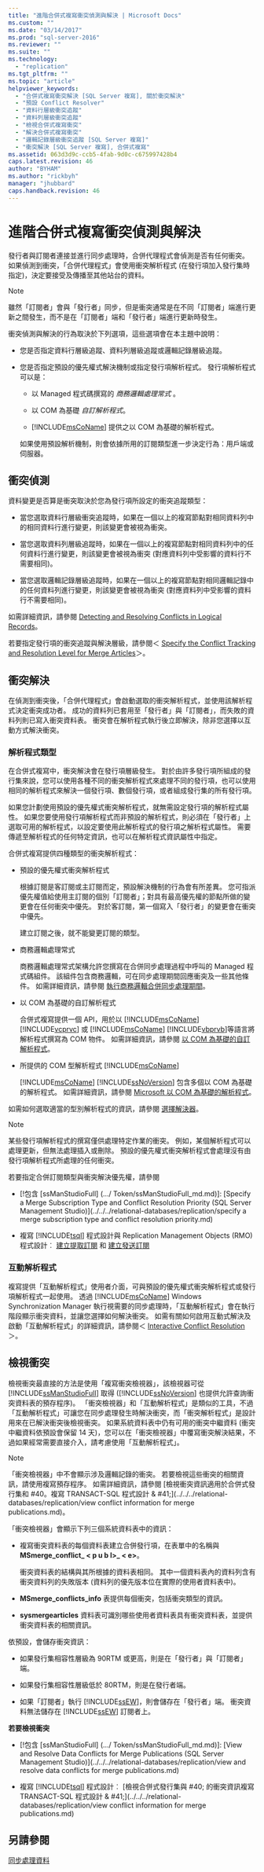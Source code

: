 ```yaml
---
title: "進階合併式複寫衝突偵測與解決 | Microsoft Docs"
ms.custom: ""
ms.date: "03/14/2017"
ms.prod: "sql-server-2016"
ms.reviewer: ""
ms.suite: ""
ms.technology: 
  - "replication"
ms.tgt_pltfrm: ""
ms.topic: "article"
helpviewer_keywords: 
  - "合併式複寫衝突解決 [SQL Server 複寫], 關於衝突解決"
  - "預設 Conflict Resolver"
  - "資料行層級衝突追蹤"
  - "資料列層級衝突追蹤"
  - "檢視合併式複寫衝突"
  - "解決合併式複寫衝突"
  - "邏輯記錄層級衝突追蹤 [SQL Server 複寫]"
  - "衝突解決 [SQL Server 複寫], 合併式複寫"
ms.assetid: 063d3d9c-ccb5-4fab-9d0c-c675997428b4
caps.latest.revision: 46
author: "BYHAM"
ms.author: "rickbyh"
manager: "jhubbard"
caps.handback.revision: 46
---
```

# 進階合併式複寫衝突偵測與解決
  發行者與訂閱者連接並進行同步處理時，合併代理程式會偵測是否有任何衝突。 如果偵測到衝突，「合併代理程式」會使用衝突解析程式 (在發行項加入發行集時指定)，決定要接受及傳播至其他站台的資料。  
  
> [!NOTE]  
>  雖然「訂閱者」會與「發行者」同步，但是衝突通常是在不同「訂閱者」端進行更新之間發生，而不是在「訂閱者」端和「發行者」端進行更新時發生。  
  
 衝突偵測與解決的行為取決於下列選項，這些選項會在本主題中說明：  
  
-   您是否指定資料行層級追蹤、資料列層級追蹤或邏輯記錄層級追蹤。  
  
-   您是否指定預設的優先權式解決機制或指定發行項解析程式。 發行項解析程式可以是：  
  
    -   以 Managed 程式碼撰寫的 *商務邏輯處理常式* 。  
  
    -   以 COM 為基礎 *自訂解析程式*。  
  
    -   [!INCLUDE[msCoName](../../../includes/msconame-md.md)] 提供之以 COM 為基礎的解析程式。  
  
     如果使用預設解析機制，則會依據所用的訂閱類型進一步決定行為：用戶端或伺服器。  
  
## 衝突偵測  
 資料變更是否算是衝突取決於您為發行項所設定的衝突追蹤類型：  
  
-   當您選取資料行層級衝突追蹤時，如果在一個以上的複寫節點對相同資料列中的相同資料行進行變更，則該變更會被視為衝突。  
  
-   當您選取資料列層級追蹤時，如果在一個以上的複寫節點對相同資料列中的任何資料行進行變更，則該變更會被視為衝突 (對應資料列中受影響的資料行不需要相同)。  
  
-   當您選取邏輯記錄層級追蹤時，如果在一個以上的複寫節點對相同邏輯記錄中的任何資料列進行變更，則該變更會被視為衝突 (對應資料列中受影響的資料行不需要相同)。  
  
 如需詳細資訊，請參閱 [Detecting and Resolving Conflicts in Logical Records](../../../relational-databases/replication/merge/detecting-and-resolving-conflicts-in-logical-records.md)。  
  
 若要指定發行項的衝突追蹤與解決層級，請參閱＜ [Specify the Conflict Tracking and Resolution Level for Merge Articles](../../../relational-databases/replication/publish/specify-the-conflict-tracking-and-resolution-level-for-merge-articles.md)＞。  
  
## 衝突解決  
 在偵測到衝突後，「合併代理程式」會啟動選取的衝突解析程式，並使用該解析程式決定衝突成功者。 成功的資料列已套用至「發行者」與「訂閱者」，而失敗的資料列則已寫入衝突資料表。 衝突會在解析程式執行後立即解決，除非您選擇以互動方式解決衝突。  
  
### 解析程式類型  
 在合併式複寫中，衝突解決會在發行項層級發生。 對於由許多發行項所組成的發行集來說，您可以使用各種不同的衝突解析程式來處理不同的發行項，也可以使用相同的解析程式來解決一個發行項、數個發行項，或者組成發行集的所有發行項。  
  
 如果您計劃使用預設的優先權式衝突解析程式，就無需設定發行項的解析程式屬性。 如果您要使用發行項解析程式而非預設的解析程式，則必須在「發行者」上選取可用的解析程式，以設定要使用此解析程式的發行項之解析程式屬性。 需要傳遞至解析程式的任何特定資訊，也可以在解析程式資訊屬性中指定。  
  
 合併式複寫提供四種類型的衝突解析程式：  
  
-   預設的優先權式衝突解析程式  
  
     根據訂閱是客訂閱或主訂閱而定，預設解決機制的行為會有所差異。 您可指派優先權值給使用主訂閱的個別「訂閱者」；對具有最高優先權的節點所做的變更會在任何衝突中優先。 對於客訂閱，第一個寫入「發行者」的變更會在衝突中優先。  
  
     建立訂閱之後，就不能變更訂閱的類型。  
  
-   商務邏輯處理常式  
  
     商務邏輯處理常式架構允許您撰寫在合併同步處理過程中呼叫的 Managed 程式碼組件。 該組件包含商務邏輯，可在同步處理期間回應衝突及一些其他條件。 如需詳細資訊，請參閱 [執行商務邏輯合併同步處理期間](../../../relational-databases/replication/merge/execute-business-logic-during-merge-synchronization.md)。  
  
-   以 COM 為基礎的自訂解析程式  
  
     合併式複寫提供一個 API，用於以 [!INCLUDE[msCoName](../../../includes/msconame-md.md)] [!INCLUDE[vcprvc](../../../includes/vcprvc-md.md)] 或 [!INCLUDE[msCoName](../../../includes/msconame-md.md)] [!INCLUDE[vbprvb](../../../includes/vbprvb-md.md)]等語言將解析程式撰寫為 COM 物件。 如需詳細資訊，請參閱 [以 COM 為基礎的自訂解析程式](../../../relational-databases/replication/merge/com-based-custom-resolvers.md)。  
  
-   所提供的 COM 型解析程式 [!INCLUDE[msCoName](../../../includes/msconame-md.md)]  
  
     [!INCLUDE[msCoName](../../../includes/msconame-md.md)] [!INCLUDE[ssNoVersion](../../../includes/ssnoversion-md.md)] 包含多個以 COM 為基礎的解析程式。 如需詳細資訊，請參閱 [Microsoft 以 COM 為基礎的解析程式](../../../relational-databases/replication/merge/microsoft-com-based-resolvers.md)。  
  
 如需如何選取適當的型別解析程式的資訊，請參閱 [選擇解決器](../../../relational-databases/replication/merge/choose-a-resolver.md)。  
  
> [!NOTE]  
>  某些發行項解析程式的撰寫僅供處理特定作業的衝突。 例如，某個解析程式可以處理更新，但無法處理插入或刪除。 預設的優先權式衝突解析程式會處理沒有由發行項解析程式所處理的任何衝突。  
  
 若要指定合併訂閱類型與衝突解決優先權，請參閱  
  
-   [!包含 [ssManStudioFull] (.../ Token/ssManStudioFull_md.md)]: [Specify a Merge Subscription Type and Conflict Resolution Priority &#40;SQL Server Management Studio&#41;](../../../relational-databases/replication/specify a merge subscription type and conflict resolution priority.md)  
  
-   複寫 [!INCLUDE[tsql](../../../includes/tsql-md.md)] 程式設計與 Replication Management Objects (RMO) 程式設計︰ [建立提取訂閱](../../../relational-databases/replication/create-a-pull-subscription.md) 和 [建立發送訂閱](../../../relational-databases/replication/create-a-push-subscription.md)  
  
### 互動解析程式  
 複寫提供「互動解析程式」使用者介面，可與預設的優先權式衝突解析程式或發行項解析程式一起使用。 透過 [!INCLUDE[msCoName](../../../includes/msconame-md.md)] Windows Synchronization Manager 執行視需要的同步處理時，「互動解析程式」會在執行階段顯示衝突資料，並讓您選擇如何解決衝突。 如需有關如何啟用互動式解決及啟動「互動解析程式」的詳細資訊，請參閱＜ [Interactive Conflict Resolution](../../../relational-databases/replication/merge/interactive-conflict-resolution.md)＞。  
  
## 檢視衝突  
 檢視衝突最直接的方法是使用「複寫衝突檢視器」，該檢視器可從 [!INCLUDE[ssManStudioFull](../../../includes/ssmanstudiofull-md.md)] 取得 ([!INCLUDE[ssNoVersion](../../../includes/ssnoversion-md.md)] 也提供允許查詢衝突資料表的預存程序)。 「衝突檢視器」和「互動解析程式」是類似的工具，不過「互動解析程式」可讓您在同步處理發生時解決衝突，而「衝突解析程式」是設計用來在已解決衝突後檢視衝突。 如果系統資料表中仍有可用的衝突中繼資料 (衝突中繼資料依預設會保留 14 天)，您可以在「衝突檢視器」中覆寫衝突解決結果，不過如果經常需要直接介入，請考慮使用「互動解析程式」。  
  
> [!NOTE]  
>  「衝突檢視器」中不會顯示涉及邏輯記錄的衝突。 若要檢視這些衝突的相關資訊，請使用複寫預存程序。 如需詳細資訊，請參閱 [檢視衝突資訊適用於合併式發行集和 #40。複寫 TRANSACT-SQL 程式設計 & #41;](../../../relational-databases/replication/view conflict information for merge publications.md)。  
  
 「衝突檢視器」會顯示下列三個系統資料表中的資訊：  
  
-   複寫衝突資料表的每個資料表建立合併發行項，在表單中的名稱與 **MSmerge_conflict_ \< p u b l>_ \< e>**。  
  
     衝突資料表的結構與其所根據的資料表相同。 其中一個資料表內的資料列含有衝突資料列的失敗版本 (資料列的優先版本位在實際的使用者資料表中)。  
  
-    **MSmerge_conflicts_info** 表提供每個衝突，包括衝突類型的資訊。  
  
-   **sysmergearticles** 資料表可識別哪些使用者資料表具有衝突資料表，並提供衝突資料表的相關資訊。  
  
 依預設，會儲存衝突資訊：  
  
-   如果發行集相容性層級為 90RTM 或更高，則是在「發行者」與「訂閱者」端。  
  
-   如果發行集相容性層級低於 80RTM，則是在發行者端。  
  
-   如果「訂閱者」執行 [!INCLUDE[ssEW](../../../includes/ssew-md.md)]，則會儲存在「發行者」端。 衝突資料無法儲存在 [!INCLUDE[ssEW](../../../includes/ssew-md.md)] 訂閱者上。  
  
 **若要檢視衝突**  
  
-   [!包含 [ssManStudioFull] (.../ Token/ssManStudioFull_md.md)]: [View and Resolve Data Conflicts for Merge Publications &#40;SQL Server Management Studio&#41;](../../../relational-databases/replication/view and resolve data conflicts for merge publications.md)  
  
-   複寫 [!INCLUDE[tsql](../../../includes/tsql-md.md)] 程式設計︰ [檢視合併式發行集與 #40; 的衝突資訊複寫 TRANSACT-SQL 程式設計 & #41;](../../../relational-databases/replication/view conflict information for merge publications.md)  
  
## 另請參閱  
 [同步處理資料](../../../relational-databases/replication/synchronize-data.md)  
  
  